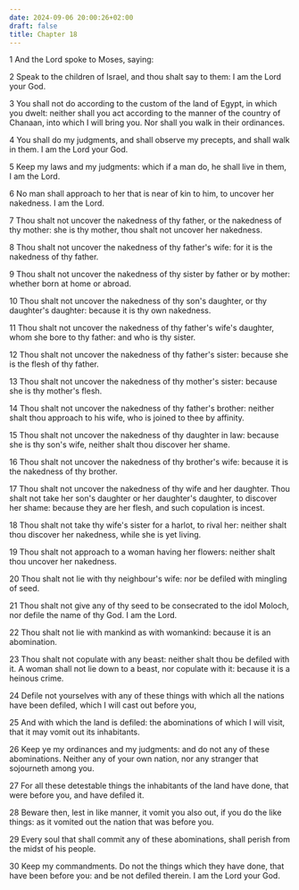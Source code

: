 ```yaml
---
date: 2024-09-06 20:00:26+02:00
draft: false
title: Chapter 18
---
```




1 And the Lord spoke to Moses, saying:

2 Speak to the children of Israel, and thou shalt say to them: I am the Lord your God.

3 You shall not do according to the custom of the land of Egypt, in which you dwelt: neither shall you act according to the manner of the country of Chanaan, into which I will bring you. Nor shall you walk in their ordinances.

4 You shall do my judgments, and shall observe my precepts, and shall walk in them. I am the Lord your God.

5 Keep my laws and my judgments: which if a man do, he shall live in them, I am the Lord.

6 No man shall approach to her that is near of kin to him, to uncover her nakedness. I am the Lord.

7 Thou shalt not uncover the nakedness of thy father, or the nakedness of thy mother: she is thy mother, thou shalt not uncover her nakedness.

8 Thou shalt not uncover the nakedness of thy father's wife: for it is the nakedness of thy father.

9 Thou shalt not uncover the nakedness of thy sister by father or by mother: whether born at home or abroad.

10 Thou shalt not uncover the nakedness of thy son's daughter, or thy daughter's daughter: because it is thy own nakedness.

11 Thou shalt not uncover the nakedness of thy father's wife's daughter, whom she bore to thy father: and who is thy sister.

12 Thou shalt not uncover the nakedness of thy father's sister: because she is the flesh of thy father.

13 Thou shalt not uncover the nakedness of thy mother's sister: because she is thy mother's flesh.

14 Thou shalt not uncover the nakedness of thy father's brother: neither shalt thou approach to his wife, who is joined to thee by affinity.

15 Thou shalt not uncover the nakedness of thy daughter in law: because she is thy son's wife, neither shalt thou discover her shame.

16 Thou shalt not uncover the nakedness of thy brother's wife: because it is the nakedness of thy brother.

17 Thou shalt not uncover the nakedness of thy wife and her daughter. Thou shalt not take her son's daughter or her daughter's daughter, to discover her shame: because they are her flesh, and such copulation is incest.

18 Thou shalt not take thy wife's sister for a harlot, to rival her: neither shalt thou discover her nakedness, while she is yet living.

19 Thou shalt not approach to a woman having her flowers: neither shalt thou uncover her nakedness.

20 Thou shalt not lie with thy neighbour's wife: nor be defiled with mingling of seed.

21 Thou shalt not give any of thy seed to be consecrated to the idol Moloch, nor defile the name of thy God. I am the Lord.

22 Thou shalt not lie with mankind as with womankind: because it is an abomination.

23 Thou shalt not copulate with any beast: neither shalt thou be defiled with it. A woman shall not lie down to a beast, nor copulate with it: because it is a heinous crime.

24 Defile not yourselves with any of these things with which all the nations have been defiled, which I will cast out before you,

25 And with which the land is defiled: the abominations of which I will visit, that it may vomit out its inhabitants.

26 Keep ye my ordinances and my judgments: and do not any of these abominations. Neither any of your own nation, nor any stranger that sojourneth among you.

27 For all these detestable things the inhabitants of the land have done, that were before you, and have defiled it.

28 Beware then, lest in like manner, it vomit you also out, if you do the like things: as it vomited out the nation that was before you.

29 Every soul that shall commit any of these abominations, shall perish from the midst of his people.

30 Keep my commandments. Do not the things which they have done, that have been before you: and be not defiled therein. I am the Lord your God.


